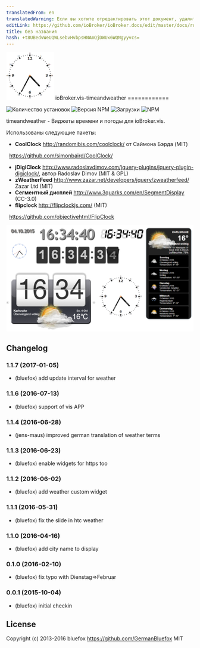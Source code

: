 ```yaml
---
translatedFrom: en
translatedWarning: Если вы хотите отредактировать этот документ, удалите поле «translationFrom», в противном случае этот документ будет снова автоматически переведен
editLink: https://github.com/ioBroker/ioBroker.docs/edit/master/docs/ru/adapterref/iobroker.vis-timeandweather/README.md
title: без названия
hash: +t8UBedvWeUQWLsebvHvbpsHNAmQjDWUx6WQNgyyvcs=
---
```

![логотип](../../../en/adapterref/iobroker.vis-timeandweather/admin/timeandweather.png) ioBroker.vis-timeandweather ============

![Количество установок](http://iobroker.live/badges/vis-timeandweather-stable.svg)
![Версия NPM](http://img.shields.io/npm/v/iobroker.vis-timeandweather.svg)
![Загрузки](https://img.shields.io/npm/dm/iobroker.vis-timeandweather.svg)
![NPM](https://nodei.co/npm/iobroker.vis-timeandweather.png?downloads=true)

timeandweather - Виджеты времени и погоды для ioBroker.vis.

Использованы следующие пакеты:

- **CoolClock** http://randomibis.com/coolclock/ от Саймона Бэрда (MIT)

  https://github.com/simonbaird/CoolClock/

- **jDigiClock** http://www.radoslavdimov.com/jquery-plugins/jquery-plugin-digiclock/, автор Radoslav Dimov (MIT & GPL)
- **zWeatherFeed** http://www.zazar.net/developers/jquery/zweatherfeed/ Zazar Ltd (MIT)
- **Сегментный дисплей** http://www.3quarks.com/en/SegmentDisplay (CC-3.0)
- **flipclock** http://flipclockjs.com/ (MIT)

  https://github.com/objectivehtml/FlipClock

![пример](../../../en/adapterref/iobroker.vis-timeandweather/img/widgets.png)

## Changelog
### 1.1.7 (2017-01-05)
- (bluefox) add update interval for weather

### 1.1.6 (2016-07-13)
- (bluefox) support of vis APP

### 1.1.4 (2016-06-28)
- (jens-maus) improved german translation of weather terms

### 1.1.3 (2016-06-23)
- (bluefox) enable widgets for https too

### 1.1.2 (2016-06-02)
- (bluefox) add weather custom widget

### 1.1.1 (2016-05-31)
- (bluefox) fix the slide in htc weather

### 1.1.0 (2016-04-16)
- (bluefox) add city name to display

### 0.1.0 (2016-02-10)
- (bluefox) fix typo with Dienstag=>Februar

### 0.0.1 (2015-10-04)
- (bluefox) initial checkin

## License
 Copyright (c) 2013-2016 bluefox https://github.com/GermanBluefox
 MIT
